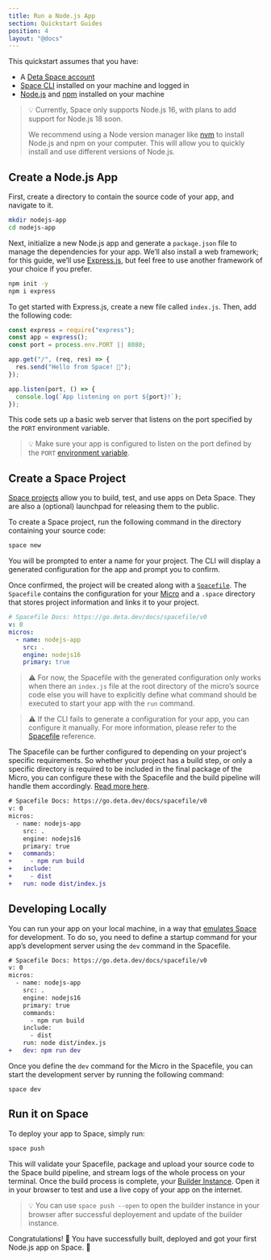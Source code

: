 ```yaml
---
title: Run a Node.js App
section: Quickstart Guides
position: 4
layout: "@docs"
---
```


This quickstart assumes that you have:

- A [Deta Space account](https://deta.space/signup)
- [Space CLI](/docs/en/build/basics/space-cli) installed on your machine and logged in
- [Node.js](https://nodejs.org) and [npm](https://docs.npmjs.com/cli/v9/configuring-npm/install) installed on your machine

> 💡 Currently, Space only supports Node.js 16, with plans to add support for Node.js 18 soon.
>
> We recommend using a Node version manager like [nvm](https://github.com/nvm-sh/nvm) to install Node.js and npm on your computer. This will allow you to quickly install and use different versions of Node.js.

## Create a Node.js App

First, create a directory to contain the source code of your app, and navigate to it.

```bash
mkdir nodejs-app
cd nodejs-app
```

Next, initialize a new Node.js app and generate a `package.json` file to manage the dependencies for your app. We’ll also install a web framework; for this guide, we’ll use [Express.js](https://expressjs.com), but feel free to use another framework of your choice if you prefer.

```bash
npm init -y
npm i express
```

To get started with Express.js, create a new file called `index.js`. Then, add the following code:

```js
const express = require("express");
const app = express();
const port = process.env.PORT || 8080;

app.get("/", (req, res) => {
  res.send("Hello from Space! 🚀");
});

app.listen(port, () => {
  console.log(`App listening on port ${port}!`);
});
```

This code sets up a basic web server that listens on the port specified by the `PORT` environment variable.

> 💡 Make sure your app is configured to listen on the port defined by the `PORT` [environment variable](/docs/en/build/fundamentals/the-space-runtime/configuration#pre-set-variables).

## Create a Space Project

[Space projects](/docs/en/build/fundamentals/development/projects) allow you to build, test, and use apps on Deta Space. They are also a (optional) launchpad for releasing them to the public.

To create a Space project, run the following command in the directory containing your source code:

```bash
space new
```

You will be prompted to enter a name for your project. The CLI will display a generated configuration for the app and prompt you to confirm. 

Once confirmed, the project will be created along with a [`Spacefile`](/docs/en/build/fundamentals/the-space-runtime/about#the-spacefile). The `Spacefile` contains the configuration for your [Micro](/docs/en/build/fundamentals/the-space-runtime/micros) and a `.space` directory that stores project information and links it to your project.

```yaml
# Spacefile Docs: https://go.deta.dev/docs/spacefile/v0
v: 0
micros:
  - name: nodejs-app
    src: .
    engine: nodejs16
    primary: true
```

> ⚠️ For now, the Spacefile with the generated configuration only works when there an `index.js` file at the root directory of the micro’s source code else you will have to explicitly define what command should be executed to start your app with the `run` command.

> ⚠️ If the CLI fails to generate a configuration for your app, you can configure it manually. For more information, please refer to the [Spacefile](/docs/en/build/reference/spacefile) reference.

The Spacefile can be further configured to depending on your project's specific requirements. So whether your project has a build step, or only a specific directory is required to be included in the final package of the Micro, you can configure these with the Spacefile and the build pipeline will handle them accordingly. [Read more here](/docs/en/build/fundamentals/the-space-runtime/about#the-spacefile#whats-the-spacefile).

```diff
# Spacefile Docs: https://go.deta.dev/docs/spacefile/v0
v: 0
micros:
  - name: nodejs-app
    src: .
    engine: nodejs16
    primary: true
+   commands:
+     - npm run build
+   include:
+     - dist
+   run: node dist/index.js
```

## Developing Locally

You can run your app on your local machine, in a way that [emulates Space](/docs/en/build/fundamentals/development/local-development) for development. To do so, you need to define a startup command for your  app’s development server using the `dev` command in the Spacefile.

```diff
# Spacefile Docs: https://go.deta.dev/docs/spacefile/v0
v: 0
micros:
  - name: nodejs-app
    src: .
    engine: nodejs16
    primary: true
    commands:
      - npm run build
    include:
      - dist
    run: node dist/index.js
+   dev: npm run dev
```

Once you define the `dev` command for the Micro in the Spacefile, you can start the development server by running the following command:

```
space dev
```

## Run it on Space

To deploy your app to Space, simply run:

```diff
space push
```

This will validate your Spacefile, package and upload your source code to the Space build pipeline, and stream logs of the whole process on your terminal. Once the build process is complete, your [Builder Instance](/docs/en/build/fundamentals/development/local-development). Open it in your browser to test and use a live copy of your app on the internet.

> 💡 You can use `space push --open` to open the builder instance in your browser after successful deployement and update of the builder instance.

Congratulations! 🎉 You have successfully built, deployed and got your first Node.js app on Space. 🚀
